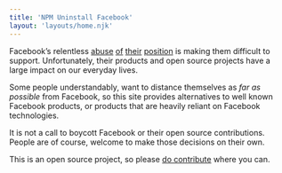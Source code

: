 ```yaml
---
title: 'NPM Uninstall Facebook'
layout: 'layouts/home.njk'
---
```


Facebook’s relentless [abuse](https://techcrunch.com/2019/01/29/facebook-project-atlas/) [of](https://www.theguardian.com/technology/2018/aug/16/facebook-myanmar-failure-blundering-toddler) [their](https://www.theguardian.com/news/2018/mar/17/cambridge-analytica-facebook-influence-us-election) [position](https://www.businessinsider.com/facebook-all-social-network-scandals-2018-12#january-2018-facebook-is-slammed-by-george-soros-1) is making them difficult to support. Unfortunately, their products and open source projects have a large impact on our everyday lives.

Some people understandably, want to distance themselves as _far as possible_ from Facebook, so this site provides alternatives to well known Facebook products, or products that are heavily reliant on Facebook technologies. 

It is not a call to boycott Facebook or their open source contributions. People are of course, welcome to make those decisions on their own. 

This is an open source project, so please [do contribute](https://github.com/andybelldesign/npm-uninstall-facebook#readme) where you can.
